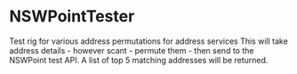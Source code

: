 # NSWPointTester
Test rig for various address permutations for address services
This will take address details - however scant - permute them - then send to the NSWPoint test API. A list of top 5 matching addresses will be returned.
